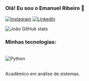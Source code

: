 
### Olá! Eu sou o Emanuel Ribeiro 🤝

[![Instagram](https://img.shields.io/badge/Instagram-E4405F?style=for-the-badge&logo=instagram&logoColor=white)](https://www.instagram.com/e__manuelrm/)
[![LinkedIn](https://img.shields.io/badge/LinkedIn-0077B5?style=for-the-badge&logo=linkedin&logoColor=white)](https://www.linkedin.com/in/emanuel-ribeiro-a611b9237/)

![João GitHub stats](https://github-readme-stats.vercel.app/api?username=emanuelRM95&show_icons=true&theme=dracula)

### Minhas tecnologias: 

<div style="display: inline-block"><br/>
 <img align="center" alt="Python" src="https://img.shields.io/badge/Python-14354C?style=for-the-badge&logo=python&logoColor=white">
<div><br/>


Acadêmico em análise de sistemas.
